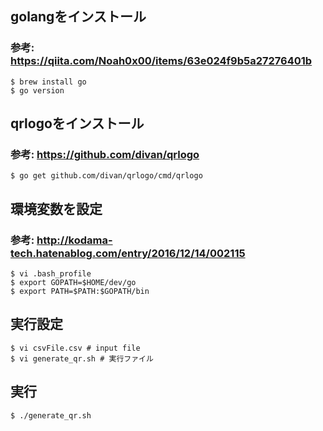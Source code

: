 ## golangをインストール
### 参考: https://qiita.com/Noah0x00/items/63e024f9b5a27276401b

```
$ brew install go
$ go version
```

## qrlogoをインストール
### 参考: https://github.com/divan/qrlogo

```
$ go get github.com/divan/qrlogo/cmd/qrlogo
```

## 環境変数を設定
### 参考: http://kodama-tech.hatenablog.com/entry/2016/12/14/002115

```
$ vi .bash_profile
$ export GOPATH=$HOME/dev/go
$ export PATH=$PATH:$GOPATH/bin
```

## 実行設定

```
$ vi csvFile.csv # input file
$ vi generate_qr.sh # 実行ファイル
```

## 実行

```
$ ./generate_qr.sh
```

